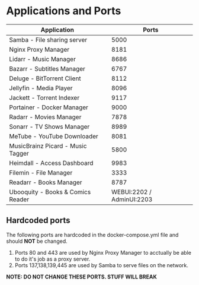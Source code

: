 # Applications and Ports

| Application  | Ports |
| ------------- | ------------- |
| Samba - File sharing server  | 5000  |
| Nginx Proxy Manager  | 8181  |
| Lidarr - Music Manager  | 8686  |
| Bazarr - Subtitles Manager  | 6767  |
| Deluge - BitTorrent Client  | 8112  |
| Jellyfin - Media Player  | 8096  |
| Jackett - Torrent Indexer  | 9117  |
| Portainer - Docker Manager  | 9000  |
| Radarr - Movies Manager  | 7878  |
| Sonarr - TV Shows Manager  | 8989  |
| MeTube - YouTube Downloader  | 8081  |
| MusicBrainz Picard - Music Tagger  | 5800  |
| Heimdall - Access Dashboard  | 9983  |
| Filemin - File Manager  | 3333  |
| Readarr - Books Manager  | 8787  |
| Ubooquity - Books & Comics Reader  | WEBUI:2202 / AdminUI:2203  |

## Hardcoded ports
The following ports are hardcoded in the docker-compose.yml file and should **NOT** be changed.

1. Ports 80 and 443 are used by Nginx Proxy Manager to acctually be able to do it's job as a proxy server.
2. Ports 137,138,139,445 are used by Samba to serve files on the network.

**NOTE: DO NOT CHANGE THESE PORTS. STUFF WILL BREAK**